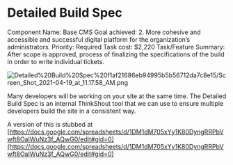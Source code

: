 # Detailed Build Spec

Component Name: Base CMS
Goal achieved: 2. More cohesive and accessible and successful digital platform for the organization’s administrators.
Priority: Required
Task cost: $2,220
Task/Feature Summary: After scope is approved, process of finalizing the specifications of the build in order to write individual tickets.

![Detailed%20Build%20Spec%20f1af21686eb94995b5b56712da7c8e15/Screen_Shot_2021-04-19_at_11.17.58_AM.png](Detailed%20Build%20Spec%20f1af21686eb94995b5b56712da7c8e15/Screen_Shot_2021-04-19_at_11.17.58_AM.png)

Many developers will be working on your site at the same time. The Detailed Build Spec is an internal ThinkShout tool that we can use to ensure multiple developers build the site in a consistent way.

A version of this is stubbed at [https://docs.google.com/spreadsheets/d/1DM1dM705xYy1K80DyngRRPbVwft8OaIWuNz3f_AQwG0/edit#gid=0](https://docs.google.com/spreadsheets/d/1DM1dM705xYy1K80DyngRRPbVwft8OaIWuNz3f_AQwG0/edit#gid=0)